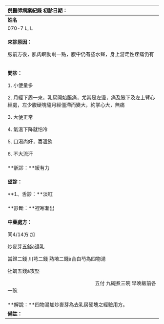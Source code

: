 ﻿|**倪醫師病案紀錄**                初診日期：|
| :- |
|**姓名**|**性別**|**年齡及體型**|**來診日期**|
|070-7 L, L|女|25+歲，嬌小|20080417|
|<p>**來診原因：**</p><p>服前方後，肌肉瞤動剩一點，腹中仍有些水聲，身上游走性疼痛仍有</p>|
|<p>**問診：**</p><p>1. 小便量多</p><p>2. 月經下周一來，乳房開始脹痛，尤其是左邊，痛及腋下及左上臂心經處，左少腹硬塊隨月經僵滯而變大，約掌心大，無痛</p><p>3. 大便正常</p><p>4. 氣溫下降就怕冷</p><p>5. 口渴尚好，喜溫飲</p><p>6. 不大流汗</p>|
|**脈診：**緩有力|
|<p>**望診：**</p><p>**1、舌診：**淡紅</p>|
|**診斷：**裡寒漸出|
|<p>**中藥處方：**</p><p>同4/14方 加</p><p>炒麥芽五錢à退乳</p><p>當歸二錢  川芎二錢  熟地二錢à合白芍為四物湯</p><p>牡蠣五錢à攻堅</p><p>`                                   `五付  九碗煮三碗  早晚飯前各一碗</p>|
|**解說：**四物湯加炒麥芽為去乳房硬塊之經驗用方。|
|**備註：**|


